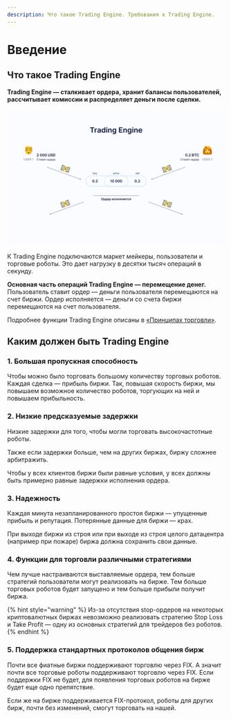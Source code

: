 ```yaml
---
description: Что такое Trading Engine. Требования к Trading Engine.
---
```


# Введение

## **Что такое Trading Engine**

**Trading Engine — сталкивает ордера, хранит балансы пользователей, рассчитывает комиссии и распределяет деньги после сделки.**

![Trading Engine &#x438;&#x441;&#x43F;&#x43E;&#x43B;&#x43D;&#x44F;&#x435;&#x442; &#x43E;&#x440;&#x434;&#x435;&#x440;&#x430;](../.gitbook/assets/trading_engine%20%281%29.png)

К Trading Engine подключаются маркет мейкеры, пользователи и торговые роботы. Это дает нагрузку в десятки тысяч операций в секунду.

**Основная часть операций Trading Engine — перемещение денег.** Пользователь ставит ордер — деньги пользователя перемещаются на счет биржи. Ордер исполняется — деньги со счета биржи перемещаются на счет пользователя.

Подробнее функции Trading Engine описаны в [«Принципах торговли»](trading-principles.md).

## Каким должен быть Trading Engine

### **1. Большая пропускная способность**

Чтобы можно было торговать большому количеству торговых роботов. Каждая сделка — прибыль биржи. Так, повышая скорость биржи, мы повышаем возможное количество роботов, торгующих на ней и повышаем прибыльность.

### **2. Низкие предсказуемые задержки**

Низкие задержки для того, чтобы могли торговать высокочастотные роботы.

Также если задержки больше, чем на других биржах, биржу сложнее арбитражить.

Чтобы у всех клиентов биржи были равные условия, у всех должны быть примерно равные задержки исполнения ордера.

### **3. Надежность**

Каждая минута незапланированного простоя биржи — упущенные прибыль и репутация. Потерянные данные для биржи — крах.

При выходе биржи из строя или при выходе из строя целого датацентра \(например при пожаре\) биржа должна сохранить свои данные.

### **4. Функции для торговли различными стратегиями**

Чем лучше настраиваются выставляемые ордера, тем больше стратегий пользователи могут реализовать на бирже. Тем больше торговых роботов будет запущено и тем больше прибыли получит биржа.

{% hint style="warning" %}
Из-за отсутствия stop-ордеров на некоторых криптовалютных биржах невозможно реализовать стратегию Stop Loss и Take Profit — одну из основных стратегий для трейдеров без роботов.
{% endhint %}

### **5. Поддержка стандартных протоколов общения бирж**

Почти все фиатные биржи поддерживают торговлю через FIX. А значит почти все торговые роботы поддерживают торговлю через FIX. Если поддержки FIX не будет, для появления торговых роботов на бирже будет еще одно препятствие.

Если же на бирже поддерживается FIX-протокол, роботы для других бирж, почти без изменений, смогут торговать на нашей.

